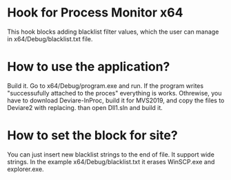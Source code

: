 # Hook for Process Monitor x64
This hook blocks adding blacklist filter values, which the user can manage in  x64/Debug/blacklist.txt file.
# How to use the application?
Build it. Go to x64/Debug/program.exe and run. If the program writes "successufully attached to the proces" everything is works.
Othrewise, you have to download Deviare-InProc, build it for MVS2019, and copy the files to Deviare2 with replacing.
than open Dll1.sln and build it. 
# How to set the block for site?
You can just insert new blacklist strings to the end of file. It support wide strings. 
In the example x64/Debug/blacklist.txt it erases WinSCP.exe and explorer.exe.